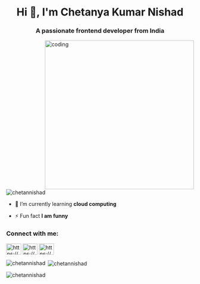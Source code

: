 <h1 align="center">Hi 👋, I'm Chetanya Kumar Nishad</h1>
<h3 align="center">A passionate frontend developer from India</h3>
<img align="right" alt="coding" width="400" src="https://user-images.githubusercontent.com/55389276/140866485-8fb1c876-9a8f-4d6a-98dc-08c4981eaf70.gif">

<p align="left"> <img src="https://komarev.com/ghpvc/?username=chetannishad&label=Profile%20views&color=0e75b6&style=flat" alt="chetannishad" /> </p>

- 🌱 I’m currently learning **cloud computing**

- ⚡ Fun fact **I am funny**

<h3 align="left">Connect with me:</h3>
<p align="left">
<a href="https://twitter.com/https://x.com/chetanyani66664?t=yvj_1w8aoxgpnjhz1amlxw&s=09" target="blank"><img align="center" src="https://raw.githubusercontent.com/rahuldkjain/github-profile-readme-generator/master/src/images/icons/Social/twitter.svg" alt="https://x.com/chetanyani66664?t=yvj_1w8aoxgpnjhz1amlxw&s=09" height="30" width="40" /></a>
<a href="https://linkedin.com/in/https://www.linkedin.com/in/ chetanya-kumar-nishad-33991730a" target="blank"><img align="center" src="https://raw.githubusercontent.com/rahuldkjain/github-profile-readme-generator/master/src/images/icons/Social/linked-in-alt.svg" alt="https://www.linkedin.com/in/ chetanya-kumar-nishad-33991730a" height="30" width="40" /></a>
<a href="https://instagram.com/https://www.instagram.com/cheeku__0.21?igsh=mwjky3d2amvvoth5ca==" target="blank"><img align="center" src="https://raw.githubusercontent.com/rahuldkjain/github-profile-readme-generator/master/src/images/icons/Social/instagram.svg" alt="https://www.instagram.com/cheeku__0.21?igsh=mwjky3d2amvvoth5ca==" height="30" width="40" /></a>
</p>

<p><img align="left" src="https://github-readme-stats.vercel.app/api/top-langs?username=chetannishad&show_icons=true&locale=en&layout=compact" alt="chetannishad" /></p>

<p>&nbsp;<img align="center" src="https://github-readme-stats.vercel.app/api?username=chetannishad&show_icons=true&locale=en" alt="chetannishad" /></p>

<p><img align="center" src="https://github-readme-streak-stats.herokuapp.com/?user=chetannishad&" alt="chetannishad" /></p>
